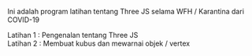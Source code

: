 Ini adalah program latihan tentang Three JS selama WFH / Karantina dari COVID-19

Latihan 1  : Pengenalan tentang Three JS <br>
Latihan 2  : Membuat kubus dan mewarnai objek / vertex
